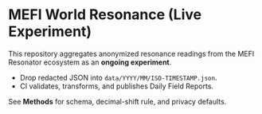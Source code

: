 
# MEFI World Resonance (Live Experiment)

This repository aggregates anonymized resonance readings from the MEFI Resonator ecosystem as an **ongoing experiment**.

- Drop redacted JSON into `data/YYYY/MM/ISO-TIMESTAMP.json`.
- CI validates, transforms, and publishes Daily Field Reports.

See **Methods** for schema, decimal-shift rule, and privacy defaults.
